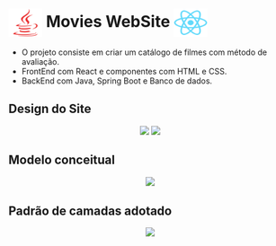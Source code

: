 <div className="Movies-WebSite">
  <h1>
    <img align="center" alt="java" height="50" width="60" src="https://github.com/devicons/devicon/blob/master/icons/java/java-plain.svg"/>
    Movies WebSite
    <img align="center" alt="react" height="50" width="60" src="https://github.com/devicons/devicon/blob/master/icons/react/react-original.svg"/>
  </h1>
</div>

- O projeto consiste em criar um catálogo de filmes com método de avaliação. 
- FrontEnd com React e componentes com HTML e CSS.
- BackEnd com Java, Spring Boot e Banco de dados.

## Design do Site
<div align="center">
  <img height="400em" src="https://user-images.githubusercontent.com/89430801/175829093-69c048bf-b2fa-45cd-b964-a5cd2811b527.svg"/>
  <img height="400em" src="https://user-images.githubusercontent.com/89430801/175829081-75e2261f-888e-49f4-affc-fcbba72074e8.svg"/>
</div>

## Modelo conceitual
<div align="center">
  <img height="200em" src="https://cdn.discordapp.com/attachments/896196228000391218/974677989822431242/dsmovie-dominio.png"/>
</div>

## Padrão de camadas adotado  
<div align="center">
  <img height="350em" src="https://cdn.discordapp.com/attachments/896196228000391218/974679242216452106/padrao-camadas.png"/>
</div>

